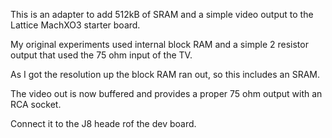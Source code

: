 This is an adapter to add 512kB of SRAM and a simple video output to the Lattice MachXO3 starter board.

My original experiments used internal block RAM and a simple 2 resistor output that used the 75 ohm input of the TV.

As I got the resolution up the block RAM ran out, so this includes an SRAM.

The video out is now buffered and provides a proper 75 ohm output with an RCA socket.

Connect it to the J8 heade rof the dev board.